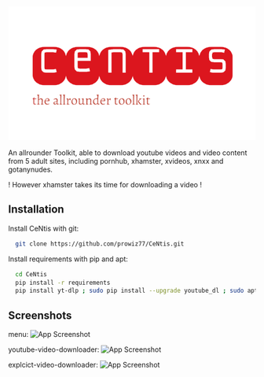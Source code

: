 
![Logo](https://github.com/prowiz77/CeNtis/blob/main/images/5.png)



An allrounder Toolkit, able to download youtube videos and video content from 5 adult sites, including pornhub, xhamster, xvideos, xnxx and gotanynudes.

! However xhamster takes its time for downloading a video !



## Installation

Install CeNtis with git:

```bash
  git clone https://github.com/prowiz77/CeNtis.git
```
Install requirements with pip and apt:
```bash
  cd CeNtis
  pip install -r requirements
  pip install yt-dlp ; sudo pip install --upgrade youtube_dl ; sudo apt install ffmpeg ; pip3 install customtkinter
```

## Screenshots
menu:
![App Screenshot]()

youtube-video-downloader:
![App Screenshot]()

explcict-video-downloader:
![App Screenshot]()

